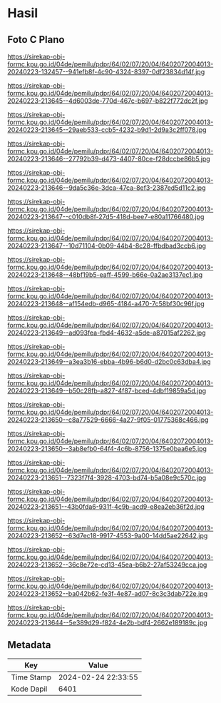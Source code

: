 # Hasil

## Foto C Plano

https://sirekap-obj-formc.kpu.go.id/04de/pemilu/pdpr/64/02/07/20/04/6402072004013-20240223-132457--941efb8f-4c90-4324-8397-0df23834d14f.jpg

https://sirekap-obj-formc.kpu.go.id/04de/pemilu/pdpr/64/02/07/20/04/6402072004013-20240223-213645--4d6003de-770d-467c-b697-b822f772dc2f.jpg

https://sirekap-obj-formc.kpu.go.id/04de/pemilu/pdpr/64/02/07/20/04/6402072004013-20240223-213645--29aeb533-ccb5-4232-b9d1-2d9a3c2ff078.jpg

https://sirekap-obj-formc.kpu.go.id/04de/pemilu/pdpr/64/02/07/20/04/6402072004013-20240223-213646--27792b39-d473-4407-80ce-f28dccbe86b5.jpg

https://sirekap-obj-formc.kpu.go.id/04de/pemilu/pdpr/64/02/07/20/04/6402072004013-20240223-213646--9da5c36e-3dca-47ca-8ef3-2387ed5d11c2.jpg

https://sirekap-obj-formc.kpu.go.id/04de/pemilu/pdpr/64/02/07/20/04/6402072004013-20240223-213647--c010db8f-27d5-418d-bee7-e80a11766480.jpg

https://sirekap-obj-formc.kpu.go.id/04de/pemilu/pdpr/64/02/07/20/04/6402072004013-20240223-213647--10d71104-0b09-44b4-8c28-ffbdbad3ccb6.jpg

https://sirekap-obj-formc.kpu.go.id/04de/pemilu/pdpr/64/02/07/20/04/6402072004013-20240223-213648--48bf19b5-eaff-4599-b66e-0a2ae3137ec1.jpg

https://sirekap-obj-formc.kpu.go.id/04de/pemilu/pdpr/64/02/07/20/04/6402072004013-20240223-213648--af154edb-d965-4184-a470-7c58bf30c96f.jpg

https://sirekap-obj-formc.kpu.go.id/04de/pemilu/pdpr/64/02/07/20/04/6402072004013-20240223-213649--ad093fea-fbd4-4632-a5de-a87015af2262.jpg

https://sirekap-obj-formc.kpu.go.id/04de/pemilu/pdpr/64/02/07/20/04/6402072004013-20240223-213649--a3ea3b16-ebba-4b96-b6d0-d2bc0c63dba4.jpg

https://sirekap-obj-formc.kpu.go.id/04de/pemilu/pdpr/64/02/07/20/04/6402072004013-20240223-213649--b50c28fb-a827-4f87-bced-4dbf19859a5d.jpg

https://sirekap-obj-formc.kpu.go.id/04de/pemilu/pdpr/64/02/07/20/04/6402072004013-20240223-213650--c8a77529-6666-4a27-9f05-01775368c466.jpg

https://sirekap-obj-formc.kpu.go.id/04de/pemilu/pdpr/64/02/07/20/04/6402072004013-20240223-213650--3ab8efb0-64f4-4c6b-8756-1375e0baa6e5.jpg

https://sirekap-obj-formc.kpu.go.id/04de/pemilu/pdpr/64/02/07/20/04/6402072004013-20240223-213651--7323f7f4-3928-4703-bd74-b5a08e9c570c.jpg

https://sirekap-obj-formc.kpu.go.id/04de/pemilu/pdpr/64/02/07/20/04/6402072004013-20240223-213651--43b0fda6-931f-4c9b-acd9-e8ea2eb36f2d.jpg

https://sirekap-obj-formc.kpu.go.id/04de/pemilu/pdpr/64/02/07/20/04/6402072004013-20240223-213652--63d7ec18-9917-4553-9a00-14dd5ae22642.jpg

https://sirekap-obj-formc.kpu.go.id/04de/pemilu/pdpr/64/02/07/20/04/6402072004013-20240223-213652--36c8e72e-cd13-45ea-b6b2-27af53249cca.jpg

https://sirekap-obj-formc.kpu.go.id/04de/pemilu/pdpr/64/02/07/20/04/6402072004013-20240223-213652--ba042b62-fe3f-4e87-ad07-8c3c3dab722e.jpg

https://sirekap-obj-formc.kpu.go.id/04de/pemilu/pdpr/64/02/07/20/04/6402072004013-20240223-213644--5e389d29-f824-4e2b-bdf4-2662e189189c.jpg


## Metadata

| Key        | Value               |
| ---------- | ------------------- |
| Time Stamp | 2024-02-24 22:33:55 |
| Kode Dapil | 6401                |



